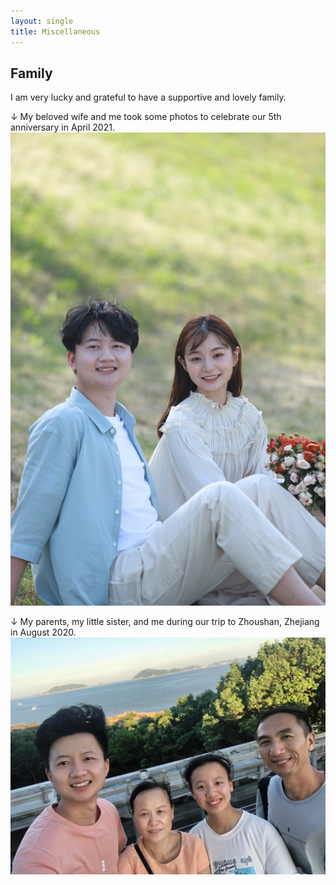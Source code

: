 ```yaml
---
layout: single
title: Miscellaneous
---
```

## Family

I am very lucky and grateful to have a supportive and lovely family.

↓ My beloved wife and me took some photos to celebrate our 5th anniversary in April 2021.
<img src="/assets/images/wife.jpg" alt="">

↓ My parents, my little sister, and me during our trip to Zhoushan, Zhejiang in August 2020.
<img src="/assets/images/family.jpg" alt="">


<!--
<figure class="half">
    <img src="/assets/images/family.jpg">
    <img src="/assets/images/wife.jpg">
    <figcaption>(1) My parents, my little sister, and me during our trip to Zhoushan, Zhejiang on Aug. 2020. (2) My beloved wife and me took a photo to celebrate our 5th anniversary since we fell in love. </figcaption>
</figure>

## Interests

I love drinking Wuyi Rock Tea, and below shows two of my little teapots:)
-->

